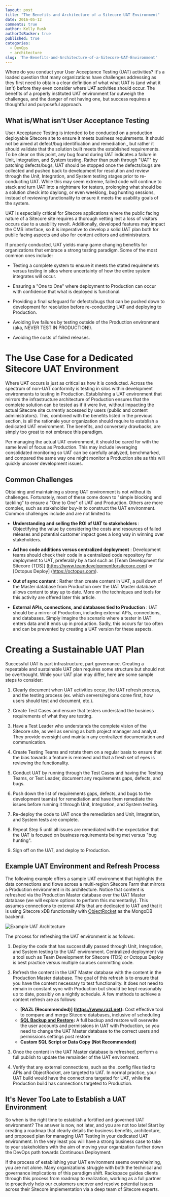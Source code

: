 ```yaml
---
layout: post
title: "The Benefits and Architecture of a Sitecore UAT Environment"
date: 2016-05-12
comments: true
author: Kelly Rusk
authorIsRacker: true
published: true
categories:
  - DevOps
  - architecture
slug: 'The-Benefits-and-Architecture-of-a-Sitecore-UAT-Environment' 
---
```


Where do you conduct your User Acceptance Testing (UAT) activities? It's a loaded question that many organizations have challenges addressing as they first need to obtain a clear definition of what what UAT is (and what it isn't) before they even consider where UAT activities should occur. The benefits of a properly instituted UAT environment far outweigh the challenges, and the danger of not having one, but success requires a thoughtful and purposeful approach.

<!--more-->

## What is/What isn't User Acceptance Testing

User Acceptance Testing is intended to be conducted on a production deployable Sitecore site to ensure it meets business requirements. It should not be aimed at defect/bug identification and remediation,, but rather it should validate that the solution built meets the established requirements. To be clear on this point, any bug found during UAT indicates a failure in Unit, Integration, and System testing. Rather than push through "UAT" by patching defects/bugs, UAT should be stopped once the defects/bugs are collected and pushed back to development for resolution and review through the Unit, Integration, and System testing stages prior to re-conducting UAT. While this may seem extreme, failed code will continue to stack and turn UAT into a nightmare for testers, prolonging what should be a solution check into daylong, or even weeklong, bug hunting sessions, instead of reviewing functionality to ensure it meets the usability goals of the system.

UAT is especially critical for Sitecore applications where the public facing nature of a Sitecore site requires a thorough vetting lest a loss of visitors occurs due to a usability revolt. Additionally, developed features may impact the CMS interface, so it is imperative to develop a solid UAT plan both for public facing aspects and also for content editors and administrators.

If properly conducted, UAT yields many game changing benefits for organizations that embrace a strong testing paradigm. Some of the most common ones include:

* Testing a complete system to ensure it meets the stated requirements versus testing in silos where uncertainty of how the entire system integrates will occur.

* Ensuring a "One to One" where deployment to Production can occur with confidence that what is deployed is functional.

* Providing a final safeguard for defects/bugs that can be pushed down to development for resolution before re-conducting UAT and deploying to Production.

* Avoiding live failures by testing outside of the Production environment (aka, NEVER TEST IN PRODUCTION!).

* Avoiding the costs of failed releases.

# The Use Case for a Dedicated Sitecore UAT Environment

Where UAT occurs is just as critical as how it is conducted. Across the spectrum of non-UAT conformity is testing in silos within development environments to testing in Production. Establishing a UAT environment that mirrors the infrastructure architecture of Production ensures that the complete solution can be tested as if it were live, without impacting the actual Sitecore site currently accessed by users (public and content administrators). This, combined with the benefits listed in the previous section, is all the rationale your organization should require to establish a dedicated UAT environment. The benefits, and conversely drawbacks, are simply too great to not embrace this paradigm.

Per managing the actual UAT environment, it should be cared for with the same level of focus as Production. This may include leveraging consolidated monitoring so UAT can be carefully analyzed, benchmarked, and compared the same way one might monitor a Production site as this will quickly uncover development issues.

## Common Challenges

Obtaining and maintaining a strong UAT environment is not without its challenges. Fortunately, most of these come down to "simple blocking and tackling" to ensure a "One to One" of UAT and Production. Others are more complex, such as stakeholder buy-in to construct the UAT environment. Common challenges include and are not limited to:

* **Understanding and selling the ROI of UAT to stakeholders** : Objectifying the value by considering the costs and resources of failed releases and potential customer impact goes a long way in winning over stakeholders.

* **Ad hoc code additions versus centralized deployment** : Development teams should check their code in a centralized code repository for deployment to UAT, preferably by a tool such as [Team Development for Sitecore (TDS)] (https://www.teamdevelopmentforsitecore.com) or [Octopus Deploy] (https://octopus.com).

* **Out of sync content** : Rather than create content in UAT, a pull down of the Master database from Production over the UAT Master database allows content to stay up to date. More on the techniques and tools for this activity are offered later this article.

* **External APIs, connections, and databases tied to Production** : UAT should be a mirror of Production, including external APIs, connections, and databases. Simply imagine the scenario where a tester in UAT enters data and it ends up in production. Sadly, this occurs far too often and can be prevented by creating a UAT version for these aspects.

# Creating a Sustainable UAT Plan

Successful UAT is part infrastructure, part governance. Creating a repeatable and sustainable UAT plan requires some structure but should not be overthought. While your UAT plan may differ, here are some sample steps to consider:

1. Clearly document when UAT activities occur, the UAT refresh process, and the testing process (ex. which servers/regions come first, how users should test and document, etc.).

2. Create Test Cases and ensure that testers understand the business requirements of what they are testing.

3. Have a Test Leader who understands the complete vision of the Sitecore site, as well as serving as both project manager and analyst. They provide oversight and maintain any centralized documentation and communication.

4. Create Testing Teams and rotate them on a regular basis to ensure that the bias towards a feature is removed and that a fresh set of eyes is reviewing the functionality.

5. Conduct UAT by running through the Test Cases and having the Testing Teams, or Test Leader, document any requirements gaps, defects, and bugs.

6. Push down the list of requirements gaps, defects, and bugs to the development team(s) for remediation and have them remediate the issues before running it through Unit, Integration, and System testing.

7. Re-deploy the code to UAT once the remediation and Unit, Integration, and System tests are complete.

8. Repeat Step 5 until all issues are remediated with the expectation that the UAT is focused on business requirements being met versus "bug hunting".

9. Sign off on the UAT, and deploy to Production.

## Example UAT Environment and Refresh Process

The following example offers a sample UAT environment that highlights the data connections and flows across a multi-region Sitecore Farm that mirrors a Production environment in its architecture. Notice that content is refreshed via the Production Master database over the UAT Master database (we will explore options to perform this momentarily). This assumes connections to external APIs that are dedicated to UAT and that it is using Sitecore xDB functionality with [ObjectRocket](https://objectrocket.com/) as the MongoDB backend.

![Example UAT Architecture](ExampleUATArchitecture.png)

The process for refreshing the UAT environment is as follows:

1. Deploy the code that has successfully passed through Unit, Integration, and System testing to the UAT environment. Centralized deployment via a tool such as Team Development for Sitecore (TDS) or Octopus Deploy is best practice versus multiple sources committing code.

2. Refresh the content in the UAT Master database with the content in the Production Master database. The goal of this refresh is to ensure that you have the content necessary to test functionality. It does not need to remain in constant sync with Production but should be kept reasonably up to date, possibly on a nightly schedule. A few methods to achieve a content refresh are as follows:
    * **[RAZL (Recommended)] (https://www.razl.net):** Cost effective tool to compare and merge Sitecore databases, inclusive of scheduling
    * **[SQL Backup and Restore](https://msdn.microsoft.com/en-us/library/ms190436.aspx):** A full backup and restore will overwrite the user accounts and permissions in UAT with Production, so you need to change the UAT Master database to the correct users and permissions settings post restore
    * **Custom SQL Script or Data Copy (Not Recommended)**

3. Once the content in the UAT Master database is refreshed, perform a full publish to update the remainder of the UAT environment.

4. Verify that any external connections, such as the .config files tied to APIs and ObjectRocket, are targeted to UAT. In normal practice, your UAT build would have the connections targeted for UAT, while the Production build has connections targeted to Production.

## It's Never Too Late to Establish a UAT Environment

So when is the right time to establish a fortified and governed UAT environment? The answer is now, not later, and you are not too late! Start by creating a roadmap that clearly details the business benefits, architecture, and proposed plan for managing UAT Testing in your dedicated UAT environment. In the very least you will have a strong business case to take to your stakeholders with the aim of moving your organization further down the DevOps path towards Continuous Deployment.

If the process of establishing your UAT environment seems overwhelming, you are not alone. Many organizations struggle with both the technical and governance implications of this paradigm shift. Rackspace guides clients through this process from roadmap to realization, working as a full partner to proactively help our customers uncover and resolve potential issues across their Sitecore implementation via a deep team of Sitecore experts.
